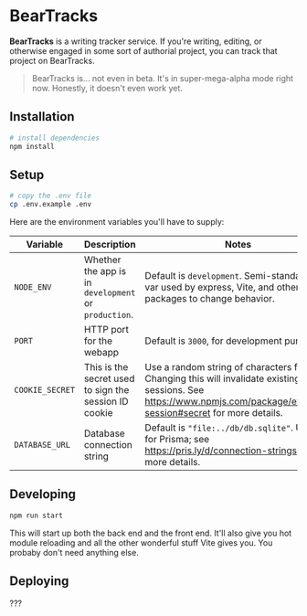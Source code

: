 # BearTracks

**BearTracks** is a writing tracker service. If you're writing, editing, or otherwise engaged in some sort of authorial project, you can track that project on BearTracks.

> BearTracks is... not even in beta. It's in super-mega-alpha mode right now. Honestly, it doesn't even work yet.

## Installation

```sh
# install dependencies
npm install
```

## Setup

```sh
# copy the .env file
cp .env.example .env
```

Here are the environment variables you'll have to supply:

| Variable | Description | Notes |
| --- | --- | --- |
| `NODE_ENV` | Whether the app is in `development` or `production`. | Default is `development`. Semi-standard env var used by express, Vite, and other packages to change behavior. |
| `PORT` | HTTP port for the webapp | Default is `3000`, for development purposes. |
| `COOKIE_SECRET` | This is the secret used to sign the session ID cookie | Use a random string of characters for this. Changing this will invalidate existing sessions. See https://www.npmjs.com/package/express-session#secret for more details. |
| `DATABASE_URL` | Database connection string | Default is `"file:../db/db.sqlite"`. Used for Prisma; see https://pris.ly/d/connection-strings for more details. |

## Developing

```sh
npm run start
```

This will start up both the back end and the front end. It'll also give you hot module reloading and all the other wonderful stuff Vite gives you. You probaby don't need anything else.

## Deploying

???

